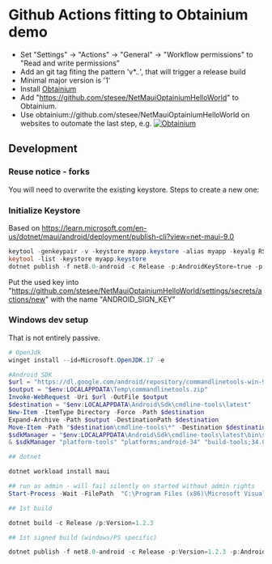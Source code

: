 # Github Actions fitting to Obtainium demo

- Set "Settings" -> "Actions" -> "General" -> "Workflow permissions" to "Read and write permissions"
- Add an git tag fiting the pattern 'v*.*.*', that will trigger a release build
- Minimal major version is '1'
- Install [Obtainium](https://github.com/ImranR98/Obtainium?tab=readme-ov-file#installation)
- Add "https://github.com/stesee/NetMauiOptainiumHelloWorld" to Obtainium.
- Use obtainium://github.com/stesee/NetMauiOptainiumHelloWorld on websites to outomate the last step, e.g. [![Obtainium](https://img.shields.io/badge/Obtainium%20Store-NetMauiOptainiumHelloWorld-green?style=flat&logo=android)](https://apps.obtainium.imranr.dev/redirect.html?r=obtainium://add/https://github.com/stesee/NetMauiOptainiumHelloWorld)

## Development

### Reuse notice - forks

You will need to overwrite the existing keystore. Steps to create a new one:

### Initialize Keystore

Based on <https://learn.microsoft.com/en-us/dotnet/maui/android/deployment/publish-cli?view=net-maui-9.0>

``` powershell
keytool -genkeypair -v -keystore myapp.keystore -alias myapp -keyalg RSA -keysize 2048 -validity 10000
keytool -list -keystore myapp.keystore
dotnet publish -f net8.0-android -c Release -p:AndroidKeyStore=true -p:AndroidSigningKeyStore=myapp.keystore -p:AndroidSigningKeyAlias=myapp -p:AndroidSigningKeyPass=XXXXXXXXXXXXXXXXXXXXXXX -p:AndroidSigningStorePass=XXXXXXXXXXXXXXXXXXXXXXX
```

Put the used key into "https://github.com/stesee/NetMauiOptainiumHelloWorld/settings/secrets/actions/new" with the name "ANDROID_SIGN_KEY"

### Windows dev setup

That is not entirely passive.

``` powershell
# OpenJdk
winget install --id=Microsoft.OpenJDK.17 -e

#Android SDK
$url = "https://dl.google.com/android/repository/commandlinetools-win-9477386_latest.zip"
$output = "$env:LOCALAPPDATA\Temp\commandlinetools.zip"
Invoke-WebRequest -Uri $url -OutFile $output
$destination = "$env:LOCALAPPDATA\Android\Sdk\cmdline-tools\latest" 
New-Item -ItemType Directory -Force -Path $destination
Expand-Archive -Path $output -DestinationPath $destination
Move-Item -Path "$destination\cmdline-tools\*" -Destination $destination -Force
$sdkManager = "$env:LOCALAPPDATA\Android\Sdk\cmdline-tools\latest\bin\sdkmanager.bat"
& $sdkManager "platform-tools" "platforms;android-34" "build-tools;34.0.2"

## dotnet

dotnet workload install maui

## run as admin - will fail silently on started without admin rights
Start-Process -Wait -FilePath  "C:\Program Files (x86)\Microsoft Visual Studio\Installer\vs_installer.exe" -ArgumentList "modify --installPath ""C:\Program Files\Microsoft Visual Studio\2022\Professional"" --add Microsoft.VisualStudio.Workload.NetCrossPlat --includeRecommended --passive"

## 1st build

dotnet build -c Release /p:Version=1.2.3

## 1st signed build (windows/PS specific)

dotnet publish -f net8.0-android -c Release -p:Version=1.2.3 -p:AndroidKeyStore=true -p:AndroidSigningKeyStore=$pwd\myapp.keystore -p:AndroidSigningKeyAlias=myapp -p:AndroidSigningKeyPass=XXXXXXXXXXXXXXXXXXXXXXX -p:AndroidSigningStorePass=XXXXXXXXXXXXXXXXXXXXXXX -p:AndroidSdkDirectory=$env:LOCALAPPDATA\Android\Sdk

```

